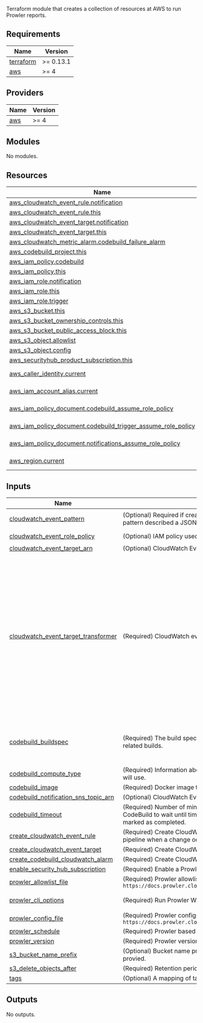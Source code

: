 <!-- BEGIN_TF_DOCS -->

Terraform module that creates a collection of resources at AWS to run Prowler reports.

## Requirements

| Name | Version |
|------|---------|
| <a name="requirement_terraform"></a> [terraform](#requirement\_terraform) | >= 0.13.1 |
| <a name="requirement_aws"></a> [aws](#requirement\_aws) | >= 4 |

## Providers

| Name | Version |
|------|---------|
| <a name="provider_aws"></a> [aws](#provider\_aws) | >= 4 |

## Modules

No modules.

## Resources

| Name | Type |
|------|------|
| [aws_cloudwatch_event_rule.notification](https://registry.terraform.io/providers/hashicorp/aws/latest/docs/resources/cloudwatch_event_rule) | resource |
| [aws_cloudwatch_event_rule.this](https://registry.terraform.io/providers/hashicorp/aws/latest/docs/resources/cloudwatch_event_rule) | resource |
| [aws_cloudwatch_event_target.notification](https://registry.terraform.io/providers/hashicorp/aws/latest/docs/resources/cloudwatch_event_target) | resource |
| [aws_cloudwatch_event_target.this](https://registry.terraform.io/providers/hashicorp/aws/latest/docs/resources/cloudwatch_event_target) | resource |
| [aws_cloudwatch_metric_alarm.codebuild_failure_alarm](https://registry.terraform.io/providers/hashicorp/aws/latest/docs/resources/cloudwatch_metric_alarm) | resource |
| [aws_codebuild_project.this](https://registry.terraform.io/providers/hashicorp/aws/latest/docs/resources/codebuild_project) | resource |
| [aws_iam_policy.codebuild](https://registry.terraform.io/providers/hashicorp/aws/latest/docs/resources/iam_policy) | resource |
| [aws_iam_policy.this](https://registry.terraform.io/providers/hashicorp/aws/latest/docs/resources/iam_policy) | resource |
| [aws_iam_role.notification](https://registry.terraform.io/providers/hashicorp/aws/latest/docs/resources/iam_role) | resource |
| [aws_iam_role.this](https://registry.terraform.io/providers/hashicorp/aws/latest/docs/resources/iam_role) | resource |
| [aws_iam_role.trigger](https://registry.terraform.io/providers/hashicorp/aws/latest/docs/resources/iam_role) | resource |
| [aws_s3_bucket.this](https://registry.terraform.io/providers/hashicorp/aws/latest/docs/resources/s3_bucket) | resource |
| [aws_s3_bucket_ownership_controls.this](https://registry.terraform.io/providers/hashicorp/aws/latest/docs/resources/s3_bucket_ownership_controls) | resource |
| [aws_s3_bucket_public_access_block.this](https://registry.terraform.io/providers/hashicorp/aws/latest/docs/resources/s3_bucket_public_access_block) | resource |
| [aws_s3_object.allowlist](https://registry.terraform.io/providers/hashicorp/aws/latest/docs/resources/s3_object) | resource |
| [aws_s3_object.config](https://registry.terraform.io/providers/hashicorp/aws/latest/docs/resources/s3_object) | resource |
| [aws_securityhub_product_subscription.this](https://registry.terraform.io/providers/hashicorp/aws/latest/docs/resources/securityhub_product_subscription) | resource |
| [aws_caller_identity.current](https://registry.terraform.io/providers/hashicorp/aws/latest/docs/data-sources/caller_identity) | data source |
| [aws_iam_account_alias.current](https://registry.terraform.io/providers/hashicorp/aws/latest/docs/data-sources/iam_account_alias) | data source |
| [aws_iam_policy_document.codebuild_assume_role_policy](https://registry.terraform.io/providers/hashicorp/aws/latest/docs/data-sources/iam_policy_document) | data source |
| [aws_iam_policy_document.codebuild_trigger_assume_role_policy](https://registry.terraform.io/providers/hashicorp/aws/latest/docs/data-sources/iam_policy_document) | data source |
| [aws_iam_policy_document.notifications_assume_role_policy](https://registry.terraform.io/providers/hashicorp/aws/latest/docs/data-sources/iam_policy_document) | data source |
| [aws_region.current](https://registry.terraform.io/providers/hashicorp/aws/latest/docs/data-sources/region) | data source |

## Inputs

| Name | Description | Type | Default | Required |
|------|-------------|------|---------|:--------:|
| <a name="input_cloudwatch_event_pattern"></a> [cloudwatch\_event\_pattern](#input\_cloudwatch\_event\_pattern) | (Optional) Required if create\_cloudwatch\_event\_rule = true. The event pattern described a JSON object. | `string` | `"{\n  \"source\": [\"aws.securityhub\"],\n  \"detail\": {\n    \"findings\": {\n      \"ProductName\": [\"Prowler\"],\n      \"Compliance\": { \"Status\": [\"FAILED\"] },\n      \"Severity\": { \"Label\": [\"HIGH\", \"CRITICAL\", \"MEDIUM\", \"LOW\"] },\n      \"RecordState\": [\"ACTIVE\"]\n    }\n  }\n}\n"` | no |
| <a name="input_cloudwatch_event_role_policy"></a> [cloudwatch\_event\_role\_policy](#input\_cloudwatch\_event\_role\_policy) | (Optional) IAM policy used by Cloudwatch Event Role. | `string` | `"{\n  \"Version\": \"2012-10-17\",\n  \"Statement\": [\n    {\n      \"Effect\": \"Allow\",\n      \"Action\": [\n        \"events:InvokeApiDestination\"\n      ],\n      \"Resource\": \"*\"\n    }\n  ]\n}\n"` | no |
| <a name="input_cloudwatch_event_target_arn"></a> [cloudwatch\_event\_target\_arn](#input\_cloudwatch\_event\_target\_arn) | (Optional) CloudWatch Event target ARN. | `string` | `null` | no |
| <a name="input_cloudwatch_event_target_transformer"></a> [cloudwatch\_event\_target\_transformer](#input\_cloudwatch\_event\_target\_transformer) | (Required) CloudWatch event target transformer rule. | `any` | <pre>{<br>  "input_paths": {<br>    "account": "$.account",<br>    "compliance-status": "$.detail.findings[0].Compliance.Status",<br>    "created-at": "$.detail.findings[0].FirstObservedAt",<br>    "description": "$.detail.findings[0].Description",<br>    "id": "$.detail.findings[0].Id",<br>    "observed-at": "$.detail.findings[0].CreatedAt",<br>    "product-name": "$.detail.findings[0].ProductName",<br>    "region": "$.region",<br>    "resource-region": "$.detail.findings[0].Resources[0].Region",<br>    "resources": "$.detail.findings[0].Resources[0].Id",<br>    "severity": "$.detail.findings[0].FindingProviderFields.Severity.Label",<br>    "source": "$.source",<br>    "time": "$.time"<br>  },<br>  "input_template": "{\n  \"account\": \"<account>\",\n  \"detail\": {\n    \"compliance-status\": \"<compliance-status>\",\n    \"created\": \"<created-at>\",\n    \"link\": \"https://<region>.console.aws.amazon.com/securityhub/home?region=<region>#/findings?search=Id%3D%255Coperator%255C%253AEQUALS%255C%253A<id>\",\n    \"observed\": \"<observed-at>\",\n    \"product-name\": \"<product-name>\",\n    \"severity\": \"<severity>\"\n  },\n  \"detail-type\": \"<description>\",\n  \"id\": \"<id>\",\n  \"region\": \"<resource-region>\",\n  \"resources\": [\"<resources>\"],\n  \"source\": \"SecurityHub\",\n  \"time\": \"<time>\"\n}\n"<br>}</pre> | no |
| <a name="input_codebuild_buildspec"></a> [codebuild\_buildspec](#input\_codebuild\_buildspec) | (Required) The build spec declaration to use for this build project's related builds. | `string` | `"version: 0.2\nphases:\n  install:\n    runtime-versions:\n      python: 3.12\n    commands:\n      - echo \"Installing Prowler and dependencies...\"\n      - pip3 install detect-secrets==1.4.0 prowler==$PROWLER_VERSION --quiet\n      - yum install -y jq --quiet\n  build:\n    commands:\n      - echo \"Running Prowler as prowler $PROWLER_OPTIONS\"\n      - aws s3 cp s3://$S3_BUCKET/files/allowlist.yaml .\n      - aws s3 cp s3://$S3_BUCKET/files/config.yaml .\n      - prowler --allowlist-file allowlist.yaml --config-file config.yaml $PROWLER_OPTIONS\n  post_build:\n    commands:\n      - echo \"Scan Complete\"\n      - aws s3 cp --no-progress --sse AES256 output/ s3://$S3_BUCKET/reports/`date +%d-%m-%Y`-`date +%H-%M-%S` --recursive\n      - echo \"Done!\"\n"` | no |
| <a name="input_codebuild_compute_type"></a> [codebuild\_compute\_type](#input\_codebuild\_compute\_type) | (Required) Information about the compute resources the build project will use. | `string` | `"BUILD_GENERAL1_SMALL"` | no |
| <a name="input_codebuild_image"></a> [codebuild\_image](#input\_codebuild\_image) | (Required) Docker image to use for this build project. | `string` | `"aws/codebuild/amazonlinux2-x86_64-standard:5.0"` | no |
| <a name="input_codebuild_notification_sns_topic_arn"></a> [codebuild\_notification\_sns\_topic\_arn](#input\_codebuild\_notification\_sns\_topic\_arn) | (Optional) CloudWatch Event target ARN to Codebuild notifications. | `list(string)` | n/a | yes |
| <a name="input_codebuild_timeout"></a> [codebuild\_timeout](#input\_codebuild\_timeout) | (Required) Number of minutes, from 5 to 480 (8 hours), for AWS CodeBuild to wait until timing out any related build that does not get marked as completed. | `number` | `300` | no |
| <a name="input_create_cloudwatch_event_rule"></a> [create\_cloudwatch\_event\_rule](#input\_create\_cloudwatch\_event\_rule) | (Required) Create CloudWatch Event Rule to automatically start pipeline when a change occurs. | `bool` | `false` | no |
| <a name="input_create_cloudwatch_event_target"></a> [create\_cloudwatch\_event\_target](#input\_create\_cloudwatch\_event\_target) | (Required) Create CloudWatch Event Target with API Destination. | `bool` | `false` | no |
| <a name="input_create_codebuild_cloudwatch_alarm"></a> [create\_codebuild\_cloudwatch\_alarm](#input\_create\_codebuild\_cloudwatch\_alarm) | (Required) Create CloudWatch Alarm to notify sns topic when build fail. | `bool` | `true` | no |
| <a name="input_enable_security_hub_subscription"></a> [enable\_security\_hub\_subscription](#input\_enable\_security\_hub\_subscription) | (Required) Enable a Prowler Subscription. | `bool` | `false` | no |
| <a name="input_prowler_allowlist_file"></a> [prowler\_allowlist\_file](#input\_prowler\_allowlist\_file) | (Required) Prowler allowlist file `https://docs.prowler.cloud/en/latest/tutorials/allowlist/` | `string` | `null` | no |
| <a name="input_prowler_cli_options"></a> [prowler\_cli\_options](#input\_prowler\_cli\_options) | (Required) Run Prowler With The Following Command | `string` | `"-S --compliance aws_foundational_security_best_practices_aws aws_well_architected_framework_security_pillar_aws cis_3.0_aws aws_audit_manager_control_tower_guardrails_aws aws_well_architected_framework_reliability_pillar_aws soc2_aws mitre_attack_aws --output-modes html json --send-sh-only-fails --no-banner --ignore-exit-code-3"` | no |
| <a name="input_prowler_config_file"></a> [prowler\_config\_file](#input\_prowler\_config\_file) | (Required) Prowler configuration file `https://docs.prowler.cloud/en/latest/tutorials/configuration_file/` | `string` | `null` | no |
| <a name="input_prowler_schedule"></a> [prowler\_schedule](#input\_prowler\_schedule) | (Required) Prowler based on cron schedule | `string` | `"cron(0 12 ? * * *)"` | no |
| <a name="input_prowler_version"></a> [prowler\_version](#input\_prowler\_version) | (Required) Prowler version | `string` | `"3.15.0"` | no |
| <a name="input_s3_bucket_name_prefix"></a> [s3\_bucket\_name\_prefix](#input\_s3\_bucket\_name\_prefix) | (Optional) Bucket name prefix. Current account alias if used if none provied. | `string` | `null` | no |
| <a name="input_s3_delete_objects_after"></a> [s3\_delete\_objects\_after](#input\_s3\_delete\_objects\_after) | (Required) Retention period in days to store Prowler Reports. | `number` | `90` | no |
| <a name="input_tags"></a> [tags](#input\_tags) | (Optional) A mapping of tags to assign to all resources | `map(string)` | `{}` | no |

## Outputs

No outputs.
<!-- END_TF_DOCS -->